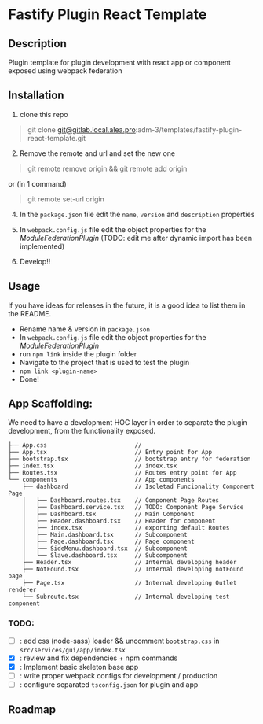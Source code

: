 # Fastify Plugin React Template

## Description
Plugin template for plugin development with react app or component exposed using webpack federation

## Installation
 1. clone this repo
   > git clone git@gitlab.local.alea.pro:adm-3/templates/fastify-plugin-react-template.git

 2. Remove the remote and url and set the new one
 
   > git remote remove origin && git remote add origin <new-git-remote-url>

or (in 1 command)

   > git remote set-url origin <new-git-remote-url>

 4. In the `package.json` file edit the `name`, `version` and `description` properties

 5. In `webpack.config.js` file edit the object properties for the _ModuleFederationPlugin_
      (TODO: edit me after dynamic import has been implemented)
  
 6. Develop!!

## Usage
If you have ideas for releases in the future, it is a good idea to list them in the README.

 - Rename name & version in `package.json`
 - In `webpack.config.js` file edit the object properties for the _ModuleFederationPlugin_
 - run `npm link` inside the plugin folder
 - Navigate to the project that is used to test the plugin
 - `npm link <plugin-name>`
 - Done!


## App Scaffolding:

We need to have a development HOC layer in order to separate the plugin development, from the functionality exposed. 

```
├── App.css                         //
├── App.tsx                         // Entry point for App
├── bootstrap.tsx                   // bootstrap entry for federation
├── index.tsx                       // index.tsx
├── Routes.tsx                      // Routes entry point for App
└── components                      // App components
    ├── dashboard                   // Isoletad Funcionality Component Page
    │   ├── Dashboard.routes.tsx    // Component Page Routes
    │   ├── Dashboard.service.tsx   // TODO: Component Page Service
    │   ├── Dashboard.tsx           // Main Component
    │   ├── Header.dashboard.tsx    // Header for component
    │   ├── index.tsx               // exporting default Routes
    │   ├── Main.dashboard.tsx      // Subcomponent
    │   ├── Page.dashboard.tsx      // Page component
    │   ├── SideMenu.dashboard.tsx  // Subcomponent
    │   └── Slave.dashboard.tsx     // Subcomponent
    ├── Header.tsx                  // Internal developing header
    ├── NotFound.tsx                // Internal developing notFound page
    ├── Page.tsx                    // Internal developing Outlet renderer
    └── Subroute.tsx                // Internal developing test component

```


### TODO:

 - [ ] : add css (node-sass) loader && uncomment `bootstrap.css` in `src/services/gui/app/index.tsx`
 - [x] : review and fix dependencies + npm commands
 - [x] : Implement basic skeleton base app
 - [ ] : write proper webpack configs for development / production
 - [ ] : configure separated `tsconfig.json` for plugin and app 

## Roadmap
